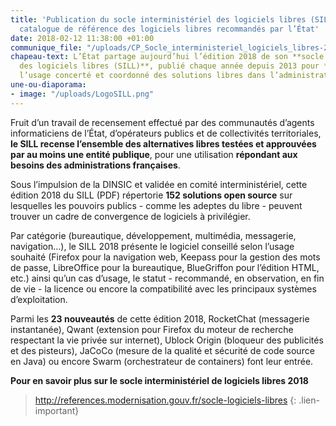 ```yaml
---
title: 'Publication du socle interministériel des logiciels libres (SILL) 2018 :  le
  catalogue de référence des logiciels libres recommandés par l’État'
date: 2018-02-12 11:38:00 +01:00
communique_file: "/uploads/CP_Socle_interministeriel_logiciels_libres-2018.pdf"
chapeau-text: L’État partage aujourd’hui l’édition 2018 de son **socle interministériel
  des logiciels libres (SILL)**, publié chaque année depuis 2013 pour **encourager
  l’usage concerté et coordonné des solutions libres dans l’administration**.
une-ou-diaporama:
- image: "/uploads/LogoSILL.png"
---
```


Fruit d’un travail de recensement effectué par des communautés d’agents informaticiens de l’État, d’opérateurs publics et de collectivités territoriales, **le SILL recense l’ensemble des alternatives libres testées et approuvées par au moins une entité publique**, pour une utilisation **répondant aux besoins des administrations françaises**.


Sous l’impulsion de la DINSIC et validée en comité interministériel, cette édition 2018 du SILL (PDF) répertorie **152 solutions open source** sur lesquelles les pouvoirs publics - comme les adeptes du libre - peuvent trouver un cadre de convergence de logiciels à privilégier.


Par catégorie (bureautique, développement, multimédia, messagerie, navigation…), le SILL 2018 présente le logiciel conseillé selon l’usage souhaité (Firefox pour la navigation web, Keepass pour la gestion des mots de passe, LibreOffice pour la bureautique, BlueGriffon pour l’édition HTML, etc.) ainsi qu’un cas d’usage, le statut - recommandé, en observation, en fin de vie - la licence ou encore la compatibilité avec les principaux systèmes d’exploitation.


Parmi les **23 nouveautés** de cette édition 2018, RocketChat (messagerie instantanée), Qwant (extension pour Firefox du moteur de recherche respectant la vie privée sur internet), Ublock Origin (bloqueur des publicités et des pisteurs), JaCoCo (mesure de la qualité et sécurité de code source en Java) ou encore  Swarm (orchestrateur de containers) font leur entrée.

**Pour en savoir plus sur le socle interministériel de logiciels libres 2018**

> http://references.modernisation.gouv.fr/socle-logiciels-libres
{: .lien-important}